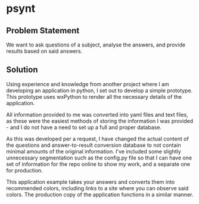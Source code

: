 # psynt

## Problem Statement
We want to ask questions of a subject, analyse the answers, and provide results based on said answers.

## Solution
Using experience and knowledge from another project where I am developing an application in python, I set out to develop a simple prototype. This prototype uses wxPython to render all the necessary details of the application.

All information provided to me was converted into yaml files and text files, as these were the easiest methods of storing the information I was provided - and I do not have a need to set up a full and proper database. 

As this was developed per a request, I have changed the actual content of the questions and answer-to-result conversion database to not contain minimal amounts of the original information. I've included some slightly unnecessary segmentation such as the config.py file so that I can have one set of information for the repo online to show my work, and a separate one for production.

This application example takes your answers and converts them into recommended colors, including links to a site where you can observe said colors. The production copy of the application functions in a similar manner.